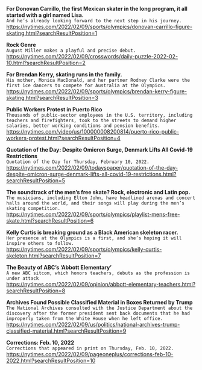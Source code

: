 **For Donovan Carrillo, the first Mexican skater in the long program, it all started with a girl named Lisa.**\
`And he’s already looking forward to the next step in his journey.`\
https://nytimes.com/2022/02/09/sports/olympics/donovan-carrillo-figure-skating.html?searchResultPosition=1

**Rock Genre**\
`August Miller makes a playful and precise debut.`\
https://nytimes.com/2022/02/09/crosswords/daily-puzzle-2022-02-10.html?searchResultPosition=2

**For Brendan Kerry, skating runs in the family.**\
`His mother, Monica MacDonald, and her partner Rodney Clarke were the first ice dancers to compete for Australia at the Olympics.`\
https://nytimes.com/2022/02/09/sports/olympics/brendan-kerry-figure-skating.html?searchResultPosition=3

**Public Workers Protest in Puerto Rico**\
`Thousands of public-sector employees in the U.S. territory, including teachers and firefighters, took to the streets to demand higher salaries, better working conditions and pension benefits.`\
https://nytimes.com/video/us/100000008200814/puerto-rico-public-workers-protest.html?searchResultPosition=4

**Quotation of the Day: Despite Omicron Surge, Denmark Lifts All Covid-19 Restrictions**\
`Quotation of the Day for Thursday, February 10, 2022.`\
https://nytimes.com/2022/02/09/todayspaper/quotation-of-the-day-despite-omicron-surge-denmark-lifts-all-covid-19-restrictions.html?searchResultPosition=5

**The soundtrack of the men’s free skate? Rock, electronic and Latin pop.**\
`The musicians, including Elton John, have headlined arenas and concert halls around the world, and their songs will play during the men’s skating competition.`\
https://nytimes.com/2022/02/09/sports/olympics/playlist-mens-free-skate.html?searchResultPosition=6

**Kelly Curtis is breaking ground as a Black American skeleton racer.**\
`Her presence at the Olympics is a first, and she’s hoping it will inspire others to follow.`\
https://nytimes.com/2022/02/09/sports/olympics/kelly-curtis-skeleton.html?searchResultPosition=7

**The Beauty of ABC’s ‘Abbott Elementary’**\
`A new ABC sitcom, which honors teachers, debuts as the profession is under attack`\
https://nytimes.com/2022/02/09/opinion/abbott-elementary-teachers.html?searchResultPosition=8

**Archives Found Possible Classified Material in Boxes Returned by Trump**\
`The National Archives consulted with the Justice Department about the discovery after the former president sent back documents that he had improperly taken from the White House when he left office.`\
https://nytimes.com/2022/02/09/us/politics/national-archives-trump-classified-material.html?searchResultPosition=9

**Corrections: Feb. 10, 2022**\
`Corrections that appeared in print on Thursday, Feb. 10, 2022.`\
https://nytimes.com/2022/02/09/pageoneplus/corrections-feb-10-2022.html?searchResultPosition=10

